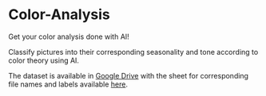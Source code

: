# Color-Analysis
Get your color analysis done with AI!

Classify pictures into their corresponding seasonality and tone according to color theory using AI.

The dataset is available in [Google Drive](https://drive.google.com/drive/folders/1Dkfk5gJCcv4DHHJdxOBrxUhUOr4U7fJK?usp=sharing) with the sheet for corresponding file names and labels available [here](https://drive.google.com/file/d/1mV4oS6wPAmamCol57kDlh-LUANe-NVtu/view?usp=sharing).


